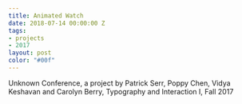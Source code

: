 ```yaml
---
title: Animated Watch
date: 2018-07-14 00:00:00 Z
tags:
- projects
- 2017
layout: post
color: "#00f"
---
```


Unknown Conference, a project by Patrick Serr, Poppy Chen, Vidya Keshavan and Carolyn Berry, Typography and Interaction I, Fall 2017
